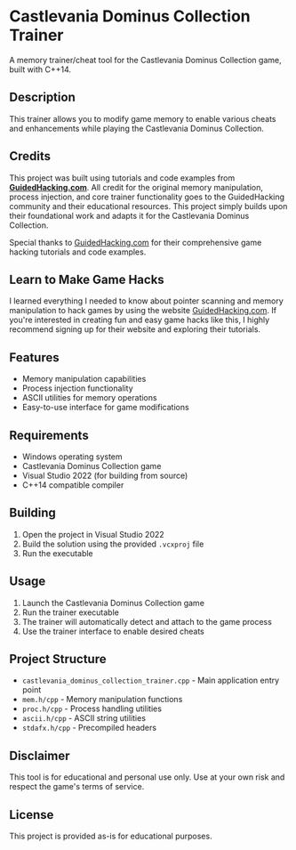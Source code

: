 # Castlevania Dominus Collection Trainer

A memory trainer/cheat tool for the Castlevania Dominus Collection game, built with C++14.

## Description

This trainer allows you to modify game memory to enable various cheats and enhancements while playing the Castlevania Dominus Collection.

## Credits

This project was built using tutorials and code examples from [**GuidedHacking.com**](https://guidedhacking.com). All credit for the original memory manipulation, process injection, and core trainer functionality goes to the GuidedHacking community and their educational resources. This project simply builds upon their foundational work and adapts it for the Castlevania Dominus Collection.

Special thanks to [GuidedHacking.com](https://guidedhacking.com) for their comprehensive game hacking tutorials and code examples.

## Learn to Make Game Hacks

I learned everything I needed to know about pointer scanning and memory manipulation to hack games by using the website [GuidedHacking.com](https://guidedhacking.com). If you're interested in creating fun and easy game hacks like this, I highly recommend signing up for their website and exploring their tutorials.

## Features

- Memory manipulation capabilities
- Process injection functionality
- ASCII utilities for memory operations
- Easy-to-use interface for game modifications

## Requirements

- Windows operating system
- Castlevania Dominus Collection game
- Visual Studio 2022 (for building from source)
- C++14 compatible compiler

## Building

1. Open the project in Visual Studio 2022
2. Build the solution using the provided `.vcxproj` file
3. Run the executable

## Usage

1. Launch the Castlevania Dominus Collection game
2. Run the trainer executable
3. The trainer will automatically detect and attach to the game process
4. Use the trainer interface to enable desired cheats

## Project Structure

- `castlevania_dominus_collection_trainer.cpp` - Main application entry point
- `mem.h/cpp` - Memory manipulation functions
- `proc.h/cpp` - Process handling utilities
- `ascii.h/cpp` - ASCII string utilities
- `stdafx.h/cpp` - Precompiled headers

## Disclaimer

This tool is for educational and personal use only. Use at your own risk and respect the game's terms of service.

## License

This project is provided as-is for educational purposes.